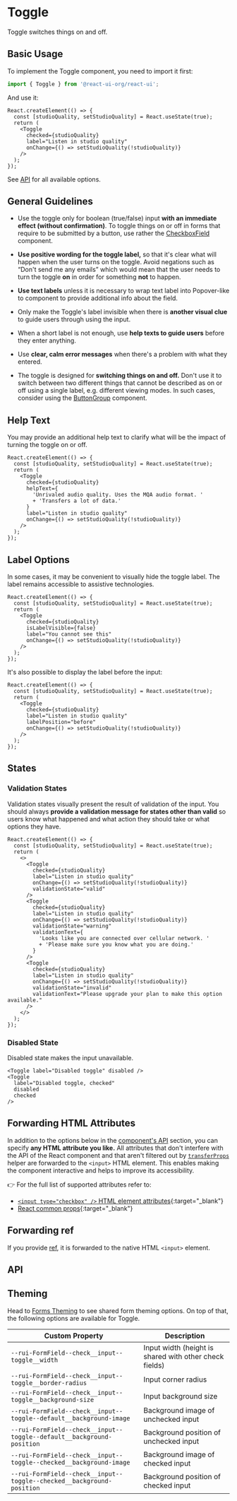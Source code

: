 # Toggle

Toggle switches things on and off.

## Basic Usage

To implement the Toggle component, you need to import it first:

```js
import { Toggle } from '@react-ui-org/react-ui';
```

And use it:

```docoff-react-preview
React.createElement(() => {
  const [studioQuality, setStudioQuality] = React.useState(true);
  return (
    <Toggle
      checked={studioQuality}
      label="Listen in studio quality"
      onChange={() => setStudioQuality(!studioQuality)}
    />
  );
});
```

See [API](#api) for all available options.

## General Guidelines

- Use the toggle only for boolean (true/false) input **with an immediate effect
  (without confirmation)**. To toggle things on or off in forms that require to
  be submitted by a button, use rather the
  [CheckboxField](/components/CheckboxField) component.

- **Use positive wording for the toggle label,** so that it's clear what will
  happen when the user turns on the toggle. Avoid negations such as “Don't send
  me any emails” which would mean that the user needs to turn the toggle **on**
  in order for something **not** to happen.

- **Use text labels** unless it is necessary to wrap text label into
  Popover-like to component to provide additional info about the field.

- Only make the Toggle's label invisible when there is **another visual clue**
  to guide users through using the input.

- When a short label is not enough, use **help texts to guide users** before
  they enter anything.

- Use **clear, calm error messages** when there's a problem with what they
  entered.

- The toggle is designed for **switching things on and off.** Don't use it to
  switch between two different things that cannot be described as on or off
  using a single label, e.g. different viewing modes. In such cases, consider
  using the [ButtonGroup](/components/ButtonGroup) component.

## Help Text

You may provide an additional help text to clarify what will be the impact of
turning the toggle on or off.

```docoff-react-preview
React.createElement(() => {
  const [studioQuality, setStudioQuality] = React.useState(true);
  return (
    <Toggle
      checked={studioQuality}
      helpText={
        'Unrivaled audio quality. Uses the MQA audio format. '
        + 'Transfers a lot of data.'
      }
      label="Listen in studio quality"
      onChange={() => setStudioQuality(!studioQuality)}
    />
  );
});
```

## Label Options

In some cases, it may be convenient to visually hide the toggle label. The label
remains accessible to assistive technologies.

```docoff-react-preview
React.createElement(() => {
  const [studioQuality, setStudioQuality] = React.useState(true);
  return (
    <Toggle
      checked={studioQuality}
      isLabelVisible={false}
      label="You cannot see this"
      onChange={() => setStudioQuality(!studioQuality)}
    />
  );
});
```

It's also possible to display the label before the input:

```docoff-react-preview
React.createElement(() => {
  const [studioQuality, setStudioQuality] = React.useState(true);
  return (
    <Toggle
      checked={studioQuality}
      label="Listen in studio quality"
      labelPosition="before"
      onChange={() => setStudioQuality(!studioQuality)}
    />
  );
});
```

## States

### Validation States

Validation states visually present the result of validation of the input. You
should always **provide a validation message for states other than valid** so
users know what happened and what action they should take or what options they
have.

```docoff-react-preview
React.createElement(() => {
  const [studioQuality, setStudioQuality] = React.useState(true);
  return (
    <>
      <Toggle
        checked={studioQuality}
        label="Listen in studio quality"
        onChange={() => setStudioQuality(!studioQuality)}
        validationState="valid"
      />
      <Toggle
        checked={studioQuality}
        label="Listen in studio quality"
        onChange={() => setStudioQuality(!studioQuality)}
        validationState="warning"
        validationText={
          'Looks like you are connected over cellular network. '
          + 'Please make sure you know what you are doing.'
        }
      />
      <Toggle
        checked={studioQuality}
        label="Listen in studio quality"
        onChange={() => setStudioQuality(!studioQuality)}
        validationState="invalid"
        validationText="Please upgrade your plan to make this option available."
      />
    </>
  );
});
```

### Disabled State

Disabled state makes the input unavailable.

```docoff-react-preview
<Toggle label="Disabled toggle" disabled />
<Toggle
  label="Disabled toggle, checked"
  disabled
  checked
/>
```

## Forwarding HTML Attributes

In addition to the options below in the [component's API](#api) section, you
can specify **any HTML attribute you like.** All attributes that don't
interfere with the API of the React component and that aren't filtered out by
[`transferProps`](/docs/js-helpers/transferProps) helper are forwarded to the
`<input>` HTML element. This enables making the component interactive and helps
to improve its accessibility.

👉 For the full list of supported attributes refer to:

- [`<input type="checkbox" />` HTML element attributes][checkbox-attributes]{:target="_blank"}
- [React common props]{:target="_blank"}

## Forwarding ref

If you provide [ref], it is forwarded to the native HTML `<input>` element.

## API

<docoff-react-props src="/components/Toggle/Toggle.jsx"></docoff-react-props>

## Theming

Head to [Forms Theming](/docs/customize/theming/forms) to see shared form theming
options. On top of that, the following options are available for Toggle.

| Custom Property                                                    | Description                                    |
|--------------------------------------------------------------------|------------------------------------------------|
| `--rui-FormField--check__input--toggle__width`             | Input width (height is shared with other check fields) |
| `--rui-FormField--check__input--toggle__border-radius`             | Input corner radius                            |
| `--rui-FormField--check__input--toggle__background-size`           | Input background size                          |
| `--rui-FormField--check__input--toggle--default__background-image` | Background image of unchecked input            |
| `--rui-FormField--check__input--toggle--default__background-position` | Background position of unchecked input      |
| `--rui-FormField--check__input--toggle--checked__background-image` | Background image of checked input              |
| `--rui-FormField--check__input--toggle--checked__background-position` | Background position of checked input        |

[checkbox-attributes]: https://developer.mozilla.org/en-US/docs/Web/HTML/Element/input/checkbox#additional_attributes
[React common props]: https://react.dev/reference/react-dom/components/common#common-props
[ref]: https://reactjs.org/docs/refs-and-the-dom.html

